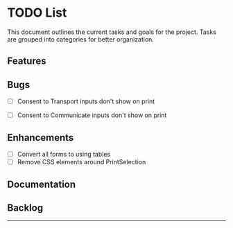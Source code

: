 # TODO List

This document outlines the current tasks and goals for the project. Tasks are grouped into categories for better organization.

##  Features


##  Bugs
- [ ] Consent to Transport inputs don't show on print
- [ ] Consent to Communicate inputs don't show on print


##  Enhancements
- [ ] Convert all forms to using tables
- [ ] Remove CSS elements around PrintSelection

##  Documentation


##  Backlog


---



